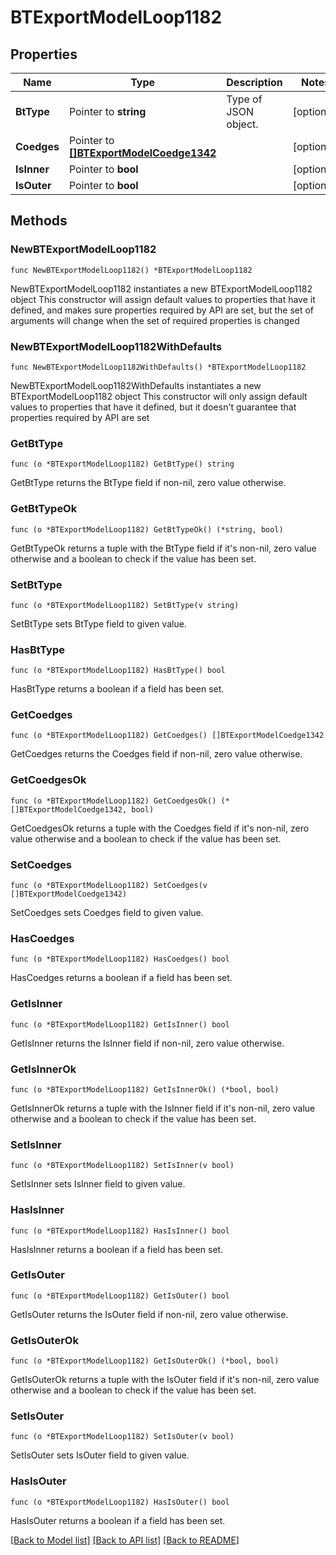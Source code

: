 # BTExportModelLoop1182

## Properties

Name | Type | Description | Notes
------------ | ------------- | ------------- | -------------
**BtType** | Pointer to **string** | Type of JSON object. | [optional] 
**Coedges** | Pointer to [**[]BTExportModelCoedge1342**](BTExportModelCoedge1342.md) |  | [optional] 
**IsInner** | Pointer to **bool** |  | [optional] 
**IsOuter** | Pointer to **bool** |  | [optional] 

## Methods

### NewBTExportModelLoop1182

`func NewBTExportModelLoop1182() *BTExportModelLoop1182`

NewBTExportModelLoop1182 instantiates a new BTExportModelLoop1182 object
This constructor will assign default values to properties that have it defined,
and makes sure properties required by API are set, but the set of arguments
will change when the set of required properties is changed

### NewBTExportModelLoop1182WithDefaults

`func NewBTExportModelLoop1182WithDefaults() *BTExportModelLoop1182`

NewBTExportModelLoop1182WithDefaults instantiates a new BTExportModelLoop1182 object
This constructor will only assign default values to properties that have it defined,
but it doesn't guarantee that properties required by API are set

### GetBtType

`func (o *BTExportModelLoop1182) GetBtType() string`

GetBtType returns the BtType field if non-nil, zero value otherwise.

### GetBtTypeOk

`func (o *BTExportModelLoop1182) GetBtTypeOk() (*string, bool)`

GetBtTypeOk returns a tuple with the BtType field if it's non-nil, zero value otherwise
and a boolean to check if the value has been set.

### SetBtType

`func (o *BTExportModelLoop1182) SetBtType(v string)`

SetBtType sets BtType field to given value.

### HasBtType

`func (o *BTExportModelLoop1182) HasBtType() bool`

HasBtType returns a boolean if a field has been set.

### GetCoedges

`func (o *BTExportModelLoop1182) GetCoedges() []BTExportModelCoedge1342`

GetCoedges returns the Coedges field if non-nil, zero value otherwise.

### GetCoedgesOk

`func (o *BTExportModelLoop1182) GetCoedgesOk() (*[]BTExportModelCoedge1342, bool)`

GetCoedgesOk returns a tuple with the Coedges field if it's non-nil, zero value otherwise
and a boolean to check if the value has been set.

### SetCoedges

`func (o *BTExportModelLoop1182) SetCoedges(v []BTExportModelCoedge1342)`

SetCoedges sets Coedges field to given value.

### HasCoedges

`func (o *BTExportModelLoop1182) HasCoedges() bool`

HasCoedges returns a boolean if a field has been set.

### GetIsInner

`func (o *BTExportModelLoop1182) GetIsInner() bool`

GetIsInner returns the IsInner field if non-nil, zero value otherwise.

### GetIsInnerOk

`func (o *BTExportModelLoop1182) GetIsInnerOk() (*bool, bool)`

GetIsInnerOk returns a tuple with the IsInner field if it's non-nil, zero value otherwise
and a boolean to check if the value has been set.

### SetIsInner

`func (o *BTExportModelLoop1182) SetIsInner(v bool)`

SetIsInner sets IsInner field to given value.

### HasIsInner

`func (o *BTExportModelLoop1182) HasIsInner() bool`

HasIsInner returns a boolean if a field has been set.

### GetIsOuter

`func (o *BTExportModelLoop1182) GetIsOuter() bool`

GetIsOuter returns the IsOuter field if non-nil, zero value otherwise.

### GetIsOuterOk

`func (o *BTExportModelLoop1182) GetIsOuterOk() (*bool, bool)`

GetIsOuterOk returns a tuple with the IsOuter field if it's non-nil, zero value otherwise
and a boolean to check if the value has been set.

### SetIsOuter

`func (o *BTExportModelLoop1182) SetIsOuter(v bool)`

SetIsOuter sets IsOuter field to given value.

### HasIsOuter

`func (o *BTExportModelLoop1182) HasIsOuter() bool`

HasIsOuter returns a boolean if a field has been set.


[[Back to Model list]](../README.md#documentation-for-models) [[Back to API list]](../README.md#documentation-for-api-endpoints) [[Back to README]](../README.md)


